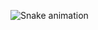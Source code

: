 ![Snake animation](https://github.com/leodantas96/leodantas96/blob/output/github-contribution-grid-snake.svg)

